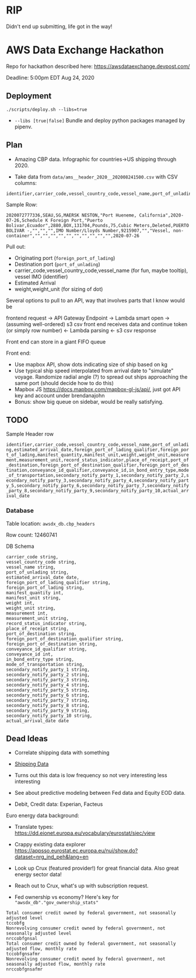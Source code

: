 

# RIP

Didn't end up submitting, life got in the way!


# AWS Data Exchange Hackathon 
Repo for hackathon described here:
https://awsdataexchange.devpost.com/

Deadline: 5:00pm EDT Aug 24, 2020

## Deployment 
`./scripts/deploy.sh --libs=true`
- `--libs [true|false]` Bundle and deploy python packages managed by pipenv.

## Plan
- Amazing CBP data. Infographic for countries->US shipping through 2020.

- Take data from `data/ams__header_2020__202008241500.csv` with CSV columns:
```
identifier,carrier_code,vessel_country_code,vessel_name,port_of_unlading,estimated_arrival_date,foreign_port_of_lading_qualifier,foreign_port_of_lading,manifest_quantity,manifest_unit,weight,weight_unit,measurement,measurement_unit,record_status_indicator,place_of_receipt,port_of_destination,foreign_port_of_destination_qualifier,foreign_port_of_destination,conveyance_id_qualifier,conveyance_id,in_bond_entry_type,mode_of_transportation,secondary_notify_party_1,secondary_notify_party_2,secondary_notify_party_3,secondary_notify_party_4,secondary_notify_party_5,secondary_notify_party_6,secondary_notify_party_7,secondary_notify_party_8,secondary_notify_party_9,secondary_notify_party_10,actual_arrival_date
```

Sample Row:
```
2020072777336,SEAU,SG,MAERSK NESTON,"Port Hueneme, California",2020-07-26,Schedule K Foreign Port,"Puerto Bolivar,Ecuador",2880,BOX,131704,Pounds,75,Cubic Meters,Deleted,PUERTO BOLIVAR -,"","","",IMO Number/Lloyds Number,9215907,"","Vessel, non-container","","","","","","","","","","",2020-07-26
```

Pull out:
- Originating port (`foreign_port_of_lading`)
- Destination port (`port_of_unlading`) 
- carrier_code,vessel_country_code,vessel_name (for fun, maybe tooltip), vessel IMO (identifier)
- Estimated Arrival
- weight,weight_unit (for sizing of dot)



Several options to pull to an API, way that involves parts that I know would be

frontend request -> API Gateway Endpoint -> Lambda smart open -> (assuming well-ordered)  s3 csv 
front end receives data and continue token (or simply row number) <- Lambda parsing <- s3 csv response

Front end can store in a giant FIFO queue

Front end: 
- Use mapbox API, show dots indicating size of ship based on kg
- Use typical ship speed interpolated from arrival date to "simulate" voyage. Randomize radial angle (?) to spread out ships approaching the same port (should decide how to do this)
- Mapbox JS https://docs.mapbox.com/mapbox-gl-js/api/, just got API key and account under brendanajohn
- Bonus: show big queue on sidebar, would be really satisfying.


## TODO

Sample Header row


`identifier,carrier_code,vessel_country_code,vessel_name,port_of_unlading,estimated_arrival_date,foreign_port_of_lading_qualifier,foreign_port_of_lading,manifest_quantity,manifest_unit,weight,weight_unit,measurement,measurement_unit,record_status_indicator,place_of_receipt,port_of_destination,foreign_port_of_destination_qualifier,foreign_port_of_destination,conveyance_id_qualifier,conveyance_id,in_bond_entry_type,mode_of_transportation,secondary_notify_party_1,secondary_notify_party_2,secondary_notify_party_3,secondary_notify_party_4,secondary_notify_party_5,secondary_notify_party_6,secondary_notify_party_7,secondary_notify_party_8,secondary_notify_party_9,secondary_notify_party_10,actual_arrival_date`

### Database

Table location: `awsdx_db.cbp_headers` 

Row count: 12460741

DB Schema

```identifier int,
carrier_code string,
vessel_country_code string,
vessel_name string,
port_of_unlading string,
estimated_arrival_date date,
foreign_port_of_lading_qualifier string,
foreign_port_of_lading string,
manifest_quantity int,
manifest_unit string,
weight int,
weight_unit string,
measurement int,
measurement_unit string,
record_status_indicator string,
place_of_receipt string,
port_of_destination string,
foreign_port_of_destination_qualifier string,
foreign_port_of_destination string,
conveyance_id_qualifier string,
conveyance_id int,
in_bond_entry_type string,
mode_of_transportation string,
secondary_notify_party_1 string,
secondary_notify_party_2 string,
secondary_notify_party_3 string,
secondary_notify_party_4 string,
secondary_notify_party_5 string,
secondary_notify_party_6 string,
secondary_notify_party_7 string,
secondary_notify_party_8 string,
secondary_notify_party_9 string,
secondary_notify_party_10 string,
actual_arrival_date date
```


## Dead Ideas
- Correlate shipping data with something
- [Shipping Data](https://aws.amazon.com/marketplace/pp/prodview-2yx6pwjzh23bo?qid=1595467629281&sr=0-10&ref_=srh_res_product_title)
- Turns out this data is low frequency so not very interesting less interesting

- See about predictive modeling between Fed data and Equity EOD data.
- Debit, Credit data: Experian, Facteus



Euro energy data background:
- Translate types: https://dd.eionet.europa.eu/vocabulary/eurostat/siec/view
- Crappy existing data explorer https://appsso.eurostat.ec.europa.eu/nui/show.do?dataset=nrg_ind_peh&lang=en


- Look up Crux (featured provider!) for great financial data. Also great energy sector data! 
- Reach out to Crux, what's up with subscription request.

- Fed ownership vs economy? Here's key for  `"awsdx_db"."gov_ownership_stats"`
```
Total consumer credit owned by federal government, not seasonally adjusted level
tccobfg
Nonrevolving consumer credit owned by federal government, not seasonally adjusted level
nrccobfgnsal
Total consumer credit owned by federal government, not seasonally adjusted flow, monthly rate
tccobfgnsafmr
Nonrevolving consumer credit owned by federal government, not seasonally adjusted flow, monthly rate
nrccobfgnsafmr
```
